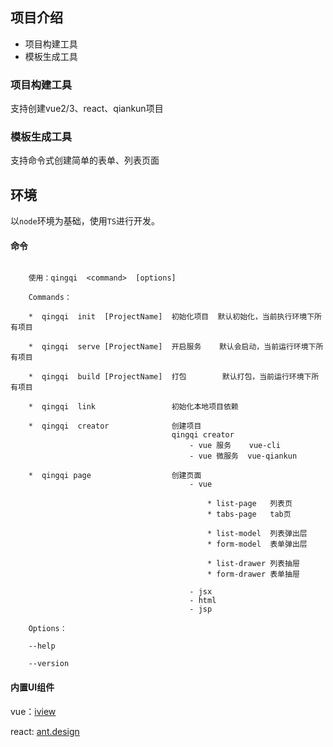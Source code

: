 
## 项目介绍

- 项目构建工具 
- 模板生成工具 

### 项目构建工具

支持创建vue2/3、react、qiankun项目

### 模板生成工具

支持命令式创建简单的表单、列表页面

## 环境

以`node`环境为基础，使用`TS`进行开发。

#### 命令

```

    使用：qingqi  <command>  [options]

    Commands：

    *  qingqi  init  [ProjectName]  初始化项目  默认初始化，当前执行环境下所有项目

    *  qingqi  serve [ProjectName]  开启服务    默认会启动，当前运行环境下所有项目
        
    *  qingqi  build [ProjectName]  打包        默认打包，当前运行环境下所有项目   
        
    *  qingqi  link                 初始化本地项目依赖

    *  qingqi  creator              创建项目
                                    qingqi creator
                                        - vue 服务    vue-cli
                                        - vue 微服务  vue-qiankun
        
    *  qingqi page                  创建页面
                                        - vue
                                            
                                            * list-page   列表页
                                            * tabs-page   tab页

                                            * list-model  列表弹出层
                                            * form-model  表单弹出层
                                            
                                            * list-drawer 列表抽屉
                                            * form-drawer 表单抽屉

                                        - jsx
                                        - html
                                        - jsp

    Options：

    --help      

    --version  

```

#### 内置UI组件

vue：[iview](https://iviewui.com/view-ui-plus/guide/introduce)

react: [ant.design](https://ant.design)
